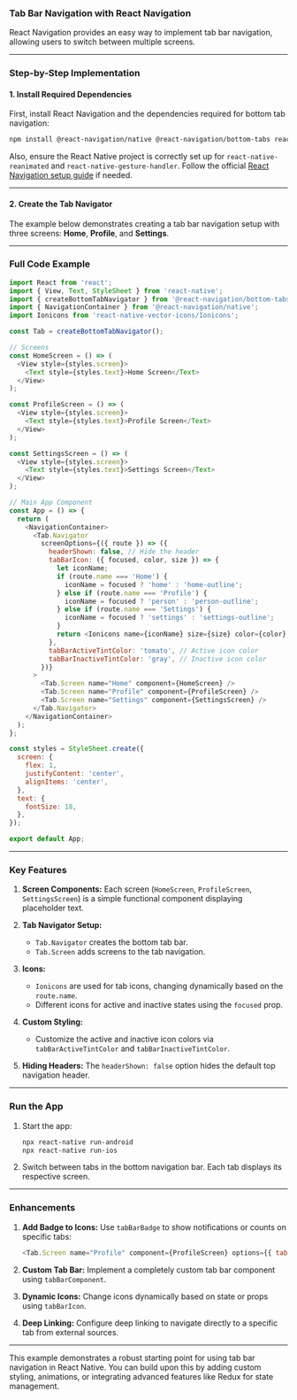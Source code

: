 ### Tab Bar Navigation with React Navigation

React Navigation provides an easy way to implement tab bar navigation, allowing users to switch between multiple screens.

---

### Step-by-Step Implementation

#### 1. Install Required Dependencies
First, install React Navigation and the dependencies required for bottom tab navigation:

```bash
npm install @react-navigation/native @react-navigation/bottom-tabs react-native-screens react-native-safe-area-context react-native-gesture-handler react-native-reanimated react-native-vector-icons
```

Also, ensure the React Native project is correctly set up for `react-native-reanimated` and `react-native-gesture-handler`. Follow the official [React Navigation setup guide](https://reactnavigation.org/docs/getting-started/) if needed.

---

#### 2. Create the Tab Navigator

The example below demonstrates creating a tab bar navigation setup with three screens: **Home**, **Profile**, and **Settings**.

---

### Full Code Example

```javascript
import React from 'react';
import { View, Text, StyleSheet } from 'react-native';
import { createBottomTabNavigator } from '@react-navigation/bottom-tabs';
import { NavigationContainer } from '@react-navigation/native';
import Ionicons from 'react-native-vector-icons/Ionicons';

const Tab = createBottomTabNavigator();

// Screens
const HomeScreen = () => (
  <View style={styles.screen}>
    <Text style={styles.text}>Home Screen</Text>
  </View>
);

const ProfileScreen = () => (
  <View style={styles.screen}>
    <Text style={styles.text}>Profile Screen</Text>
  </View>
);

const SettingsScreen = () => (
  <View style={styles.screen}>
    <Text style={styles.text}>Settings Screen</Text>
  </View>
);

// Main App Component
const App = () => {
  return (
    <NavigationContainer>
      <Tab.Navigator
        screenOptions={({ route }) => ({
          headerShown: false, // Hide the header
          tabBarIcon: ({ focused, color, size }) => {
            let iconName;
            if (route.name === 'Home') {
              iconName = focused ? 'home' : 'home-outline';
            } else if (route.name === 'Profile') {
              iconName = focused ? 'person' : 'person-outline';
            } else if (route.name === 'Settings') {
              iconName = focused ? 'settings' : 'settings-outline';
            }
            return <Ionicons name={iconName} size={size} color={color} />;
          },
          tabBarActiveTintColor: 'tomato', // Active icon color
          tabBarInactiveTintColor: 'gray', // Inactive icon color
        })}
      >
        <Tab.Screen name="Home" component={HomeScreen} />
        <Tab.Screen name="Profile" component={ProfileScreen} />
        <Tab.Screen name="Settings" component={SettingsScreen} />
      </Tab.Navigator>
    </NavigationContainer>
  );
};

const styles = StyleSheet.create({
  screen: {
    flex: 1,
    justifyContent: 'center',
    alignItems: 'center',
  },
  text: {
    fontSize: 18,
  },
});

export default App;
```

---

### Key Features

1. **Screen Components:**
   Each screen (`HomeScreen`, `ProfileScreen`, `SettingsScreen`) is a simple functional component displaying placeholder text.

2. **Tab Navigator Setup:**
   - `Tab.Navigator` creates the bottom tab bar.
   - `Tab.Screen` adds screens to the tab navigation.

3. **Icons:**
   - `Ionicons` are used for tab icons, changing dynamically based on the `route.name`.
   - Different icons for active and inactive states using the `focused` prop.

4. **Custom Styling:**
   - Customize the active and inactive icon colors via `tabBarActiveTintColor` and `tabBarInactiveTintColor`.

5. **Hiding Headers:**
   The `headerShown: false` option hides the default top navigation header.

---

### Run the App

1. Start the app:
   ```bash
   npx react-native run-android
   npx react-native run-ios
   ```

2. Switch between tabs in the bottom navigation bar. Each tab displays its respective screen.

---

### Enhancements
1. **Add Badge to Icons:**
   Use `tabBarBadge` to show notifications or counts on specific tabs:
   ```javascript
   <Tab.Screen name="Profile" component={ProfileScreen} options={{ tabBarBadge: 3 }} />
   ```

2. **Custom Tab Bar:**
   Implement a completely custom tab bar component using `tabBarComponent`.

3. **Dynamic Icons:**
   Change icons dynamically based on state or props using `tabBarIcon`.

4. **Deep Linking:**
   Configure deep linking to navigate directly to a specific tab from external sources.

---

This example demonstrates a robust starting point for using tab bar navigation in React Native. You can build upon this by adding custom styling, animations, or integrating advanced features like Redux for state management.